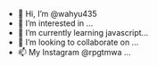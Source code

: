 - 👋 Hi, I’m @wahyu435
- 👀 I’m interested in ...
- 🌱 I’m currently learning javascript...
- 💞️ I’m looking to collaborate on ...
- 📫 My Instagram @rpgtmwa ...

<!---
wahyu435/wahyu435 is a ✨ special ✨ repository because its `README.md` (this file) appears on your GitHub profile.
You can click the Preview link to take a look at your changes.
--->

